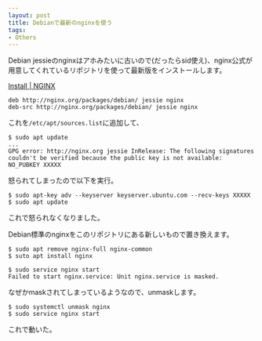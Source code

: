 ```yaml
---
layout: post
title: Debianで最新のnginxを使う
tags:
- Others
---
```


Debian jessieのnginxはアホみたいに古いので(だったらsid使え)、nginx公式が用意してくれているリポジトリを使って最新版をインストールします。

[Install \| NGINX](https://www.nginx.com/resources/wiki/start/topics/tutorials/install/)

```
deb http://nginx.org/packages/debian/ jessie nginx
deb-src http://nginx.org/packages/debian/ jessie nginx
```

これを`/etc/apt/sources.list`に追加して、

```
$ sudo apt update
...
GPG error: http://nginx.org jessie InRelease: The following signatures couldn't be verified because the public key is not available: NO_PUBKEY XXXXX
```

怒られてしまったので以下を実行。

```
$ sudo apt-key adv --keyserver keyserver.ubuntu.com --recv-keys XXXXX
$ sudo apt update
```

これで怒られなくなりました。

Debian標準のnginxをこのリポジトリにある新しいもので置き換えます。

```
$ sudo apt remove nginx-full nginx-common
$ suto apt install nginx
```

```
$ sudo service nginx start
Failed to start nginx.service: Unit nginx.service is masked.
```

なぜかmaskされてしまっているようなので、unmaskします。

```
$ sudo systemctl unmask nginx
$ sudo service nginx start
```

これで動いた。
